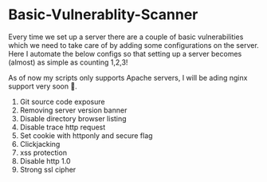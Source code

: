 # Basic-Vulnerablity-Scanner
Every time we set up a server there are a couple of basic vulnerabilities which we need to take care of by adding some configurations on the server. 
Here I automate the below configs so that setting up a server becomes (almost) as simple as counting 1,2,3!

As of now my scripts only supports Apache servers, I will be ading nginx support very soon 🙂.

1. Git source code exposure
2. Removing server version banner
3. Disable directory browser listing
4. Disable trace http request
5. Set cookie with httponly and secure flag
6. Clickjacking
7. xss protection 
8. Disable http 1.0
9. Strong ssl cipher
